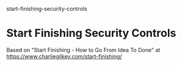 start-finishing-security-controls
# Start Finishing Security Controls

Based on "Start Finishing - How to Go From Idea To Done" at https://www.charliegilkey.com/start-finishing/

